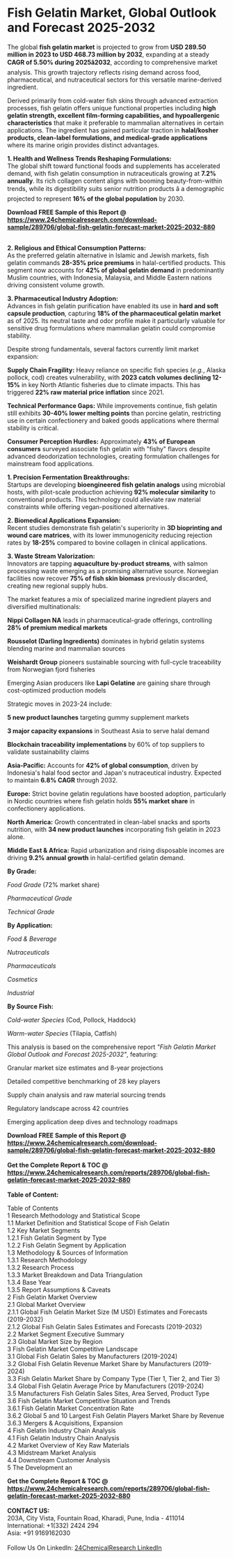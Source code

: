 <h1>Fish Gelatin Market, Global Outlook and Forecast 2025-2032</h1><p>The global <strong>fish gelatin market</strong> is projected to grow from <strong>USD 289.50 million in 2023 to USD 468.73 million by 2032</strong>, expanding at a steady <strong>CAGR of 5.50% during 2025â2032</strong>, according to comprehensive market analysis. This growth trajectory reflects rising demand across food, pharmaceutical, and nutraceutical sectors for this versatile marine-derived ingredient.</p><p>Derived primarily from cold-water fish skins through advanced extraction processes, fish gelatin offers unique functional properties including <strong>high gelatin strength, excellent film-forming capabilities, and hypoallergenic characteristics</strong> that make it preferable to mammalian alternatives in certain applications. The ingredient has gained particular traction in <strong>halal/kosher products, clean-label formulations, and medical-grade applications</strong> where its marine origin provides distinct advantages.</p><p><strong>1. Health and Wellness Trends Reshaping Formulations:</strong><br>
The global shift toward functional foods and supplements has accelerated demand, with fish gelatin consumption in nutraceuticals growing at <strong>7.2% annually</strong>. Its rich collagen content aligns with booming beauty-from-within trends, while its digestibility suits senior nutrition products â a demographic projected to represent <strong>16% of the global population</strong> by 2030.</p><div><b>Download FREE Sample of this Report @ 
            <a href="https://www.24chemicalresearch.com/download-sample/289706/global-fish-gelatin-forecast-market-2025-2032-880">
            https://www.24chemicalresearch.com/download-sample/289706/global-fish-gelatin-forecast-market-2025-2032-880</a></b></div><br><p><strong>2. Religious and Ethical Consumption Patterns:</strong><br>
As the preferred gelatin alternative in Islamic and Jewish markets, fish gelatin commands <strong>28-35% price premiums</strong> in halal-certified products. This segment now accounts for <strong>42% of global gelatin demand</strong> in predominantly Muslim countries, with Indonesia, Malaysia, and Middle Eastern nations driving consistent volume growth.</p><p><strong>3. Pharmaceutical Industry Adoption:</strong><br>
Advances in fish gelatin purification have enabled its use in <strong>hard and soft capsule production</strong>, capturing <strong>18% of the pharmaceutical gelatin market</strong> as of 2025. Its neutral taste and odor profile make it particularly valuable for sensitive drug formulations where mammalian gelatin could compromise stability.</p><p>Despite strong fundamentals, several factors currently limit market expansion:</p><p><strong>Supply Chain Fragility:</strong> Heavy reliance on specific fish species (<em>e.g.</em>, Alaska pollock, cod) creates vulnerability, with <strong>2023 catch volumes declining 12-15%</strong> in key North Atlantic fisheries due to climate impacts. This has triggered <strong>22% raw material price inflation</strong> since 2021.</p><p><strong>Technical Performance Gaps:</strong> While improvements continue, fish gelatin still exhibits <strong>30-40% lower melting points</strong> than porcine gelatin, restricting use in certain confectionery and baked goods applications where thermal stability is critical.</p><p><strong>Consumer Perception Hurdles:</strong> Approximately <strong>43% of European consumers</strong> surveyed associate fish gelatin with "fishy" flavors despite advanced deodorization technologies, creating formulation challenges for mainstream food applications.</p><p><strong>1. Precision Fermentation Breakthroughs:</strong><br>
Startups are developing <strong>bioengineered fish gelatin analogs</strong> using microbial hosts, with pilot-scale production achieving <strong>92% molecular similarity</strong> to conventional products. This technology could alleviate raw material constraints while offering vegan-positioned alternatives.</p><p><strong>2. Biomedical Applications Expansion:</strong><br>
Recent studies demonstrate fish gelatin's superiority in <strong>3D bioprinting and wound care matrices</strong>, with its lower immunogenicity reducing rejection rates by <strong>18-25%</strong> compared to bovine collagen in clinical applications.</p><p><strong>3. Waste Stream Valorization:</strong><br>
Innovators are tapping <strong>aquaculture by-product streams</strong>, with salmon processing waste emerging as a promising alternative source. Norwegian facilities now recover <strong>75% of fish skin biomass</strong> previously discarded, creating new regional supply hubs.</p><p>The market features a mix of specialized marine ingredient players and diversified multinationals:</p><p><strong>Nippi Collagen NA</strong> leads in pharmaceutical-grade offerings, controlling <strong>28% of premium medical markets</strong></p><p><strong>Rousselot (Darling Ingredients)</strong> dominates in hybrid gelatin systems blending marine and mammalian sources</p><p><strong>Weishardt Group</strong> pioneers sustainable sourcing with full-cycle traceability from Norwegian fjord fisheries</p><p>Emerging Asian producers like <strong>Lapi Gelatine</strong> are gaining share through cost-optimized production models</p><p>Strategic moves in 2023-24 include:</p><p><strong>5 new product launches</strong> targeting gummy supplement markets</p><p><strong>3 major capacity expansions</strong> in Southeast Asia to serve halal demand</p><p><strong>Blockchain traceability implementations</strong> by 60% of top suppliers to validate sustainability claims</p><p><strong>Asia-Pacific:</strong> Accounts for <strong>42% of global consumption</strong>, driven by Indonesia's halal food sector and Japan's nutraceutical industry. Expected to maintain <strong>6.8% CAGR</strong> through 2032.</p><p><strong>Europe:</strong> Strict bovine gelatin regulations have boosted adoption, particularly in Nordic countries where fish gelatin holds <strong>55% market share</strong> in confectionery applications.</p><p><strong>North America:</strong> Growth concentrated in clean-label snacks and sports nutrition, with <strong>34 new product launches</strong> incorporating fish gelatin in 2023 alone.</p><p><strong>Middle East &amp; Africa:</strong> Rapid urbanization and rising disposable incomes are driving <strong>9.2% annual growth</strong> in halal-certified gelatin demand.</p><p><strong>By Grade:</strong></p><p><em>Food Grade</em> (72% market share)</p><p><em>Pharmaceutical Grade</em></p><p><em>Technical Grade</em></p><p><strong>By Application:</strong></p><p><em>Food &amp; Beverage</em></p><p><em>Nutraceuticals</em></p><p><em>Pharmaceuticals</em></p><p><em>Cosmetics</em></p><p><em>Industrial</em></p><p><strong>By Source Fish:</strong></p><p><em>Cold-water Species</em> (Cod, Pollock, Haddock)</p><p><em>Warm-water Species</em> (Tilapia, Catfish)</p><p>This analysis is based on the comprehensive report <em>"Fish Gelatin Market Global Outlook and Forecast 2025-2032"</em>, featuring:</p><p>Granular market size estimates and 8-year projections</p><p>Detailed competitive benchmarking of 28 key players</p><p>Supply chain analysis and raw material sourcing trends</p><p>Regulatory landscape across 42 countries</p><p>Emerging application deep dives and technology roadmaps</p><div><b>Download FREE Sample of this Report @ 
            <a href="https://www.24chemicalresearch.com/download-sample/289706/global-fish-gelatin-forecast-market-2025-2032-880">
            https://www.24chemicalresearch.com/download-sample/289706/global-fish-gelatin-forecast-market-2025-2032-880</a></b></div><br><div><b>Get the Complete Report & TOC @ 
            <a href="https://www.24chemicalresearch.com/reports/289706/global-fish-gelatin-forecast-market-2025-2032-880">
            https://www.24chemicalresearch.com/reports/289706/global-fish-gelatin-forecast-market-2025-2032-880</a></b></div><br>
            <b>Table of Content:</b><p>Table of Contents<br />
1 Research Methodology and Statistical Scope<br />
1.1 Market Definition and Statistical Scope of Fish Gelatin<br />
1.2 Key Market Segments<br />
1.2.1 Fish Gelatin Segment by Type<br />
1.2.2 Fish Gelatin Segment by Application<br />
1.3 Methodology & Sources of Information<br />
1.3.1 Research Methodology<br />
1.3.2 Research Process<br />
1.3.3 Market Breakdown and Data Triangulation<br />
1.3.4 Base Year<br />
1.3.5 Report Assumptions & Caveats<br />
2 Fish Gelatin Market Overview<br />
2.1 Global Market Overview<br />
2.1.1 Global Fish Gelatin Market Size (M USD) Estimates and Forecasts (2019-2032)<br />
2.1.2 Global Fish Gelatin Sales Estimates and Forecasts (2019-2032)<br />
2.2 Market Segment Executive Summary<br />
2.3 Global Market Size by Region<br />
3 Fish Gelatin Market Competitive Landscape<br />
3.1 Global Fish Gelatin Sales by Manufacturers (2019-2024)<br />
3.2 Global Fish Gelatin Revenue Market Share by Manufacturers (2019-2024)<br />
3.3 Fish Gelatin Market Share by Company Type (Tier 1, Tier 2, and Tier 3)<br />
3.4 Global Fish Gelatin Average Price by Manufacturers (2019-2024)<br />
3.5 Manufacturers Fish Gelatin Sales Sites, Area Served, Product Type<br />
3.6 Fish Gelatin Market Competitive Situation and Trends<br />
3.6.1 Fish Gelatin Market Concentration Rate<br />
3.6.2 Global 5 and 10 Largest Fish Gelatin Players Market Share by Revenue<br />
3.6.3 Mergers & Acquisitions, Expansion<br />
4 Fish Gelatin Industry Chain Analysis<br />
4.1 Fish Gelatin Industry Chain Analysis<br />
4.2 Market Overview of Key Raw Materials<br />
4.3 Midstream Market Analysis<br />
4.4 Downstream Customer Analysis<br />
5 The Development an</p><div><b>Get the Complete Report & TOC @ 
            <a href="https://www.24chemicalresearch.com/reports/289706/global-fish-gelatin-forecast-market-2025-2032-880">
            https://www.24chemicalresearch.com/reports/289706/global-fish-gelatin-forecast-market-2025-2032-880</a></b></div><br><b>CONTACT US:</b><br>
            203A, City Vista, Fountain Road, Kharadi, Pune, India - 411014<br>
            International: +1(332) 2424 294<br>
            Asia: +91 9169162030 <br><br>
            Follow Us On LinkedIn: <a href="https://www.linkedin.com/company/24chemicalresearch/">24ChemicalResearch LinkedIn</a>